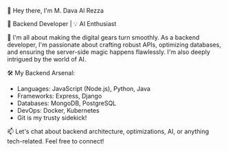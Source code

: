 👋 Hey there, I'm M. Dava Al Rezza

🚀 Backend Developer | 💡 AI Enthusiast

🌟 I'm all about making the digital gears turn smoothly. As a backend developer, I'm passionate about crafting robust APIs, optimizing databases, and ensuring the server-side magic happens flawlessly. I'm also deeply intrigued by the world of AI.

🛠️ My Backend Arsenal:
- Languages: JavaScript (Node.js), Python, Java
- Frameworks: Express, Django
- Databases: MongoDB, PostgreSQL
- DevOps: Docker, Kubernetes
- Git is my trusty sidekick!

📫 Let's chat about backend architecture, optimizations, AI, or anything tech-related. Feel free to connect!
